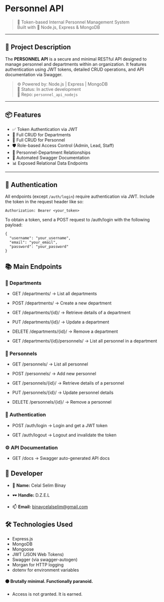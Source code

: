 # Personnel API  
> 🔐 Token-based Internal Personnel Management System  
> Built with 🧠 Node.js, Express & MongoDB  

---

## 🚀 Project Description  
The **PERSONNEL API** is a secure and minimal RESTful API designed to manage personnel and departments within an organization. It features authentication using JWT tokens, detailed CRUD operations, and API documentation via Swagger.

> ⚙️ Powered by: Node.js | Express | MongoDB  
> 🧪 Status: In active development  
> 📂 Repo: `personnel_api_nodejs`

---

## 📦 Features

- ✅ Token Authentication via JWT  
- 🏢 Full CRUD for Departments  
- 👤 Full CRUD for Personnel  
- 🛡️ Role-based Access Control (Admin, Lead, Staff)  
- 📎 Personnel-Department Relationships  
- 📜 Automated Swagger Documentation  
- 📊 Exposed Relational Data Endpoints  

---

## 🔑 Authentication

All endpoints (except `/auth/login`) require authentication via JWT. Include the token in the request header like so:

```http
Authorization: Bearer <your_token>
```

To obtain a token, send a POST request to /auth/login with the following payload:

```
{
  "username": "your_username",
  "email": "your_email",
  "password": "your_password"
}
```

## 📚 Main Endpoints

### 🧭 Departments

- GET /departments/ → List all departments

- POST /departments/ → Create a new department

- GET /departments/{id}/ → Retrieve details of a department

- PUT /departments/{id}/ → Update a department

- DELETE /departments/{id}/ → Remove a department

- GET /departments/{id}/personnels/ → List all personnel in a department

### 🧍 Personnels

- GET /personnels/ → List all personnel

- POST /personnels/ → Add new personnel

- GET /personnels/{id}/ → Retrieve details of a personnel

- PUT /personnels/{id}/ → Update personnel details

- DELETE /personnels/{id}/ → Remove a personnel

### 🔐 Authentication

- POST /auth/login → Login and get a JWT token

- GET /auth/logout → Logout and invalidate the token

### ⚙️ API Documentation

- GET /docs → Swagger auto-generated API docs

## 🧠 Developer

- 👤 **Name:** Celal Selim Binay

- 🕶️ **Handle:** D.Z.E.L

- 📫 **Email:** binaycelalselim@gmail.com

## 🛠️ Technologies Used

- Express.js
- MongoDB
- Mongoose
- JWT (JSON Web Tokens)
- Swagger (via swagger-autogen)
- Morgan for HTTP logging
- dotenv for environment variables

#### ⚫ Brutally minimal. Functionally paranoid.

- Access is not granted. It is earned.
